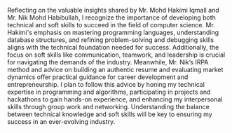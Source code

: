 Reflecting on the valuable insights shared by Mr. Mohd Hakimi Iqmall and Mr. Nik Mohd Habibullah, I recognize the importance of developing both technical and soft skills to succeed in the field of computer science. Mr. Hakimi's emphasis on mastering programming languages, understanding database structures, and refining problem-solving and debugging skills aligns with the technical foundation needed for success. Additionally, the focus on soft skills like communication, teamwork, and leadership is crucial for navigating the demands of the industry. Meanwhile, Mr. Nik’s IRPA method and advice on building an authentic resume and evaluating market dynamics offer practical guidance for career development and entrepreneurship. I plan to follow this advice by honing my technical expertise in programming and algorithms, participating in projects and hackathons to gain hands-on experience, and enhancing my interpersonal skills through group work and networking. Understanding the balance between technical knowledge and soft skills will be key to ensuring my success in an ever-evolving industry.
